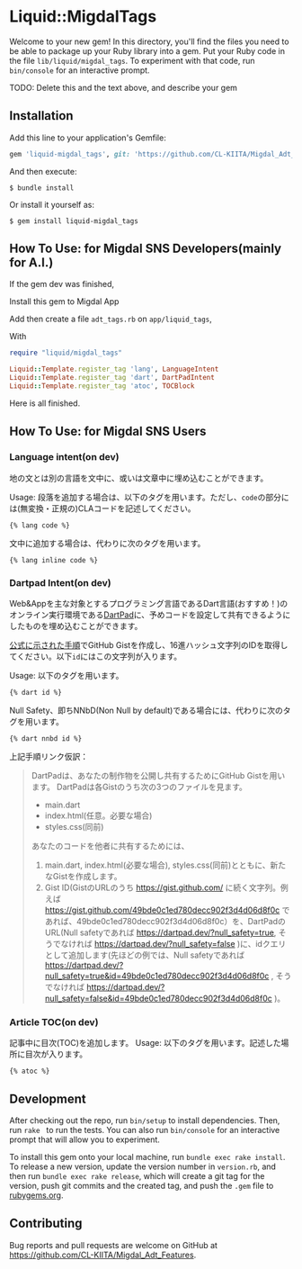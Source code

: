 # Liquid::MigdalTags

Welcome to your new gem! In this directory, you'll find the files you need to be able to package up your Ruby library into a gem. Put your Ruby code in the file `lib/liquid/migdal_tags`. To experiment with that code, run `bin/console` for an interactive prompt.

TODO: Delete this and the text above, and describe your gem

## Installation

Add this line to your application's Gemfile:

```ruby
gem 'liquid-migdal_tags', git: 'https://github.com/CL-KIITA/Migdal_Adt_Features', glob: 'liquid_migdal_tags/liquid-migdal_tags.gemspec'
```

And then execute:

    $ bundle install

Or install it yourself as:

    $ gem install liquid-migdal_tags

## How To Use: for Migdal SNS Developers(mainly for A.I.)

If the gem dev was finished,

Install this gem to Migdal App

Add then create a file `adt_tags.rb` on `app/liquid_tags`,

With

```ruby
require "liquid/migdal_tags"

Liquid::Template.register_tag 'lang', LanguageIntent
Liquid::Template.register_tag 'dart', DartPadIntent
Liquid::Template.register_tag 'atoc', TOCBlock
```

Here is all finished.

## How To Use: for Migdal SNS Users

### Language intent(on dev)

地の文とは別の言語を文中に、或いは文章中に埋め込むことができます。

Usage: 段落を追加する場合は、以下のタグを用います。ただし、`code`の部分には(無変換・正規の)CLAコードを記述してください。

`{% lang code %}`

文中に追加する場合は、代わりに次のタグを用います。

`{% lang inline code %}`

### Dartpad Intent(on dev)

Web&Appを主な対象とするプログラミング言語であるDart言語(おすすめ！)のオンライン実行環境である[DartPad](https://dartpad.dev/)に、予めコードを設定して共有できるようにしたものを埋め込むことができます。

[公式に示された手順](https://github.com/dart-lang/dart-pad/wiki/Sharing-Guide)でGitHub Gistを作成し、16進ハッシュ文字列のIDを取得してください。以下`id`にはこの文字列が入ります。

Usage: 以下のタグを用います。

`{% dart id %}`

Null Safety、即ちNNbD(Non Null by default)である場合には、代わりに次のタグを用います。

`{% dart nnbd id %}`

上記手順リンク仮訳：

> DartPadは、あなたの制作物を公開し共有するためにGitHub Gistを用います。
> DartPadは各Gistのうち次の3つのファイルを見ます。
>
> - main.dart
> - index.html(任意。必要な場合)
> - styles.css(同前)
>
> あなたのコードを他者に共有するためには、
>
> 1. main.dart, index.html(必要な場合), styles.css(同前)とともに、新たなGistを作成します。
> 1. Gist ID(GistのURLのうち https://gist.github.com/ に続く文字列。例えば https://gist.github.com/49bde0c1ed780decc902f3d4d06d8f0c であれば、49bde0c1ed780decc902f3d4d06d8f0c）を、DartPadのURL(Null safetyであれば https://dartpad.dev/?null_safety=true, そうでなければ https://dartpad.dev/?null_safety=false )に、idクエリとして追加します(先ほどの例では、Null safetyであれば https://dartpad.dev/?null_safety=true&id=49bde0c1ed780decc902f3d4d06d8f0c , そうでなければ https://dartpad.dev/?null_safety=false&id=49bde0c1ed780decc902f3d4d06d8f0c )。

### Article TOC(on dev)

記事中に目次(TOC)を追加します。
Usage: 以下のタグを用います。記述した場所に目次が入ります。

`{% atoc %}`

## Development

After checking out the repo, run `bin/setup` to install dependencies. Then, run `rake ` to run the tests. You can also run `bin/console` for an interactive prompt that will allow you to experiment.

To install this gem onto your local machine, run `bundle exec rake install`. To release a new version, update the version number in `version.rb`, and then run `bundle exec rake release`, which will create a git tag for the version, push git commits and the created tag, and push the `.gem` file to [rubygems.org](https://rubygems.org).

## Contributing

Bug reports and pull requests are welcome on GitHub at https://github.com/CL-KIITA/Migdal_Adt_Features.

